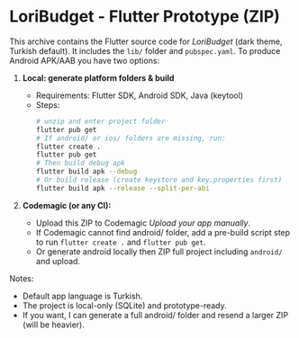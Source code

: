# LoriBudget - Flutter Prototype (ZIP)

This archive contains the Flutter source code for *LoriBudget* (dark theme, Turkish default).
It includes the `lib/` folder and `pubspec.yaml`. To produce Android APK/AAB you have two options:

1. **Local: generate platform folders & build**
   - Requirements: Flutter SDK, Android SDK, Java (keytool)
   - Steps:
     ```bash
     # unzip and enter project folder
     flutter pub get
     # If android/ or ios/ folders are missing, run:
     flutter create .
     flutter pub get
     # Then build debug apk
     flutter build apk --debug
     # Or build release (create keystore and key.properties first)
     flutter build apk --release --split-per-abi
     ```

2. **Codemagic (or any CI):**
   - Upload this ZIP to Codemagic *Upload your app manually*.
   - If Codemagic cannot find android/ folder, add a pre-build script step to run `flutter create .` and `flutter pub get`.
   - Or generate android locally then ZIP full project including `android/` and upload.

Notes:
- Default app language is Turkish.
- The project is local-only (SQLite) and prototype-ready.
- If you want, I can generate a full android/ folder and resend a larger ZIP (will be heavier).
